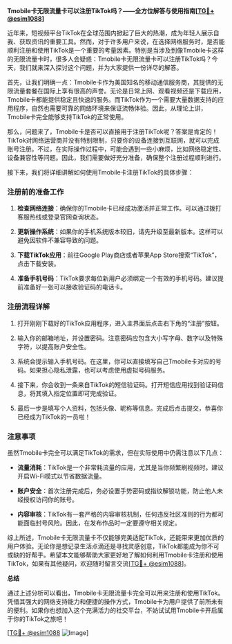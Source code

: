 **Tmobile卡无限流量卡可以注册TikTok吗？——全方位解答与使用指南[[TG💪+ @esim1088](https://t.me/s/esim1088)]**

近年来，短视频平台TikTok在全球范围内掀起了巨大的热潮，成为年轻人展示自我、获取资讯的重要工具。然而，对于许多用户来说，在选择网络服务时，是否能顺利注册和使用TikTok是一个重要的考量因素。特别是当涉及到像Tmobile卡这样的无限流量卡时，很多人会疑惑：Tmobile卡无限流量卡可以注册TikTok吗？今天，我们就来深入探讨这个问题，并为大家提供一份详尽的解答。

首先，让我们明确一点：Tmobile卡作为美国知名的移动通信服务商，其提供的无限流量套餐在国际上享有很高的声誉。无论是日常上网、观看视频还是下载应用，Tmobile卡都能提供稳定且快速的服务。而TikTok作为一个需要大量数据支持的应用程序，自然也需要可靠的网络环境来保证流畅体验。因此，从理论上讲，Tmobile卡完全能够支持TikTok的正常使用。

那么，问题来了，Tmobile卡是否可以直接用于注册TikTok呢？答案是肯定的！TikTok对网络运营商并没有特别限制，只要你的设备连接到互联网，就可以完成账号注册。不过，在实际操作过程中，可能会遇到一些小麻烦，比如网络稳定性、设备兼容性等问题。因此，我们需要做好充分准备，确保整个注册过程顺利进行。

接下来，我们将详细讲解如何使用Tmobile卡注册TikTok的具体步骤：

### 注册前的准备工作

1. **检查网络连接**：确保你的Tmobile卡已经成功激活并正常工作。可以通过拨打客服热线或登录官网查询状态。
   
2. **更新操作系统**：如果你的手机系统版本较旧，请先升级至最新版本。这样可以避免因软件不兼容导致的问题。

3. **下载TikTok应用**：前往Google Play商店或者苹果App Store搜索“TikTok”，点击下载安装。

4. **准备手机号码**：TikTok要求每位新用户必须绑定一个有效的手机号码。建议提前准备好一张可以接收验证码的电话卡。

### 注册流程详解

1. 打开刚刚下载好的TikTok应用程序，进入主界面后点击右下角的“注册”按钮。

2. 输入你的邮箱地址，并设置密码。注意密码应包含大小写字母、数字以及特殊字符，以提高账户安全性。

3. 系统会提示输入手机号码。在这里，你可以直接填写自己Tmobile卡对应的号码。如果担心隐私泄露，也可以考虑使用虚拟号码服务。

4. 接下来，你会收到一条来自TikTok的短信验证码。打开短信应用找到验证码信息，将其填入指定位置即可完成验证。

5. 最后一步是填写个人资料，包括头像、昵称等信息。完成后点击提交，恭喜你已经成为TikTok的一员啦！

### 注意事项

虽然Tmobile卡完全可以满足TikTok的需求，但在实际使用中仍需注意以下几点：

- **流量消耗**：TikTok是一个非常耗流量的应用，尤其是当你频繁刷视频时。建议开启Wi-Fi模式以节省数据流量。
  
- **账户安全**：首次注册完成后，务必设置手势密码或指纹解锁功能，防止他人未经授权访问你的账号。

- **内容审核**：TikTok有一套严格的内容审核机制，任何违反社区准则的行为都可能面临封号风险。因此，在发布作品时一定要遵守相关规定。

综上所述，Tmobile卡无限流量卡不仅能够完美适配TikTok，还能带来更加优质的用户体验。无论你是想记录生活点滴还是寻找灵感创意，TikTok都能成为你不可或缺的好帮手。希望本文能够帮助大家更好地了解如何利用Tmobile卡注册和使用TikTok，如果有其他疑问，欢迎随时留言交流[[TG💪+ @esim1088](https://t.me/s/esim1088)]。

**总结**

通过上述分析可以看出，Tmobile卡无限流量卡完全可以用来注册和使用TikTok。凭借其强大的网络支持能力和便捷的操作方式，Tmobile卡为用户提供了前所未有的便利。如果你也想加入这个充满活力的社交平台，不妨试试用Tmobile卡开启属于你的TikTok之旅吧！

[[TG💪+ @esim1088](https://t.me/s/esim1088) ![Image](https://i.postimg.cc/4NQfJmqS/Snipaste-2025-05-13-00-14-12.png)]